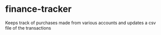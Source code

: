 # finance-tracker
Keeps track of purchases made from various accounts and updates a csv file of the transactions
